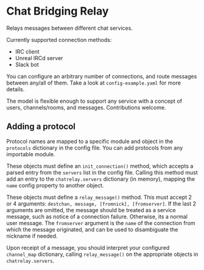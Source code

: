 # Chat Bridging Relay

Relays messages between different chat services.

Currently supported connection methods:
* IRC client
* Unreal IRCd server
* Slack bot

You can configure an arbitrary number of connections, and route messages
between any/all of them. Take a look at `config-example.yaml` for more details.

The model is flexible enough to support any service with a concept of users,
channels/rooms, and messages. Contributions welcome.

## Adding a protocol

Protocol names are mapped to a specific module and object in the `protocols`
dictionary in the config file. You can add protocols from any importable
module.

These objects must define an `init_connection()` method, which accepts a parsed
entry from the `servers` list in the config file. Calling this method must add
an entry to the `chatrelay.servers` dictionary (in memory), mapping the `name`
config property to another object.

These objects must define a `relay_message()` method. This must accept 2 or 4
arguments: `destchan, message, [fromnick], [fromserver]`. If the last 2
arguments are omitted, the message should be treated as a service message, such
as notice of a connection failure. Otherwise, its a normal user message. The
`fromserver` argument is the `name` of the connection from which the message
originated, and can be used to disambiguate the nickname if needed.

Upon receipt of a message, you should interpret your configured `channel_map`
dictionary, calling `relay_message()` on the appropriate objects in
`chatrelay.servers`.
